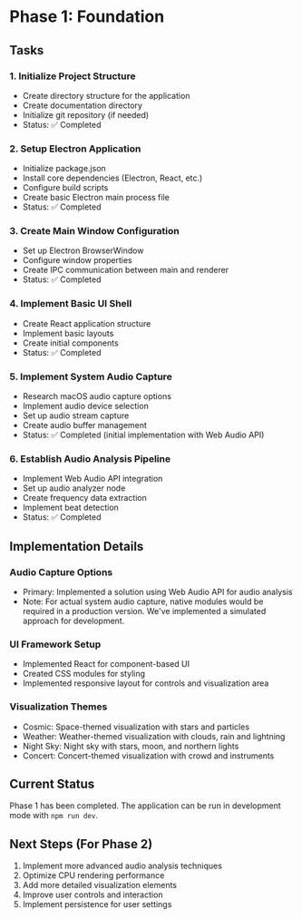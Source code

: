 # Phase 1: Foundation

## Tasks

### 1. Initialize Project Structure
- Create directory structure for the application
- Create documentation directory
- Initialize git repository (if needed)
- Status: ✅ Completed

### 2. Setup Electron Application
- Initialize package.json
- Install core dependencies (Electron, React, etc.)
- Configure build scripts
- Create basic Electron main process file
- Status: ✅ Completed

### 3. Create Main Window Configuration
- Set up Electron BrowserWindow
- Configure window properties
- Create IPC communication between main and renderer
- Status: ✅ Completed

### 4. Implement Basic UI Shell
- Create React application structure
- Implement basic layouts
- Create initial components
- Status: ✅ Completed

### 5. Implement System Audio Capture
- Research macOS audio capture options
- Implement audio device selection
- Set up audio stream capture
- Create audio buffer management
- Status: ✅ Completed (initial implementation with Web Audio API)

### 6. Establish Audio Analysis Pipeline
- Implement Web Audio API integration
- Set up audio analyzer node
- Create frequency data extraction
- Implement beat detection
- Status: ✅ Completed

## Implementation Details

### Audio Capture Options
- Primary: Implemented a solution using Web Audio API for audio analysis
- Note: For actual system audio capture, native modules would be required in a production version.
  We've implemented a simulated approach for development.

### UI Framework Setup
- Implemented React for component-based UI
- Created CSS modules for styling
- Implemented responsive layout for controls and visualization area

### Visualization Themes
- Cosmic: Space-themed visualization with stars and particles
- Weather: Weather-themed visualization with clouds, rain and lightning
- Night Sky: Night sky with stars, moon, and northern lights
- Concert: Concert-themed visualization with crowd and instruments

## Current Status
Phase 1 has been completed. The application can be run in development mode with `npm run dev`.

## Next Steps (For Phase 2)
1. Implement more advanced audio analysis techniques
2. Optimize CPU rendering performance
3. Add more detailed visualization elements
4. Improve user controls and interaction
5. Implement persistence for user settings
